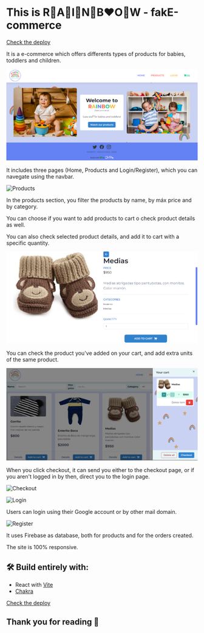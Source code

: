# This is R💙A💚I💛N🧡B❤️O💜W - fakE-commerce

[Check the deploy](https://fak-ecommerce.vercel.app/)

It is a e-commerce which offers differents types of products for babies, toddlers and children.

![Home page](/public/readmeImages/homePage.png)

It includes three pages (Home, Products and Login/Register), which you can navegate using the navbar. 

![Products](/public/readmeImages/products.png)

In the products section, you filter the products by name, by máx price and by category. 

You can choose if you want to add products to cart o check product details as well.

You can also check selected product details, and add it to cart with a specific quantity.

![Product details](/public/readmeImages/productDetails.png)

You can check the product you've added on your cart, and add extra units of the same product.

![Cart](/public/readmeImages/cart.png)

When you click checkout, it can send you either to the checkout page, or if you aren't logged in by then, direct you to the login page.

![Checkout](/public/readmeImages/checkout.png)

![Login](/public/readmeImages/login.png)

Users can login using their Google account or by other mail domain. 

![Register](/public/readmeImages/register.png)

It uses Firebase as database, both for products and for the orders created.

The site is 100% responsive.

## 🛠️ Build entirely with:
- React with [Vite](https://vitejs.dev/guide/)
- [Chakra](https://chakra-ui.com/)

[Check the deploy](https://fak-ecommerce.vercel.app/)

## Thank you for reading 💜
